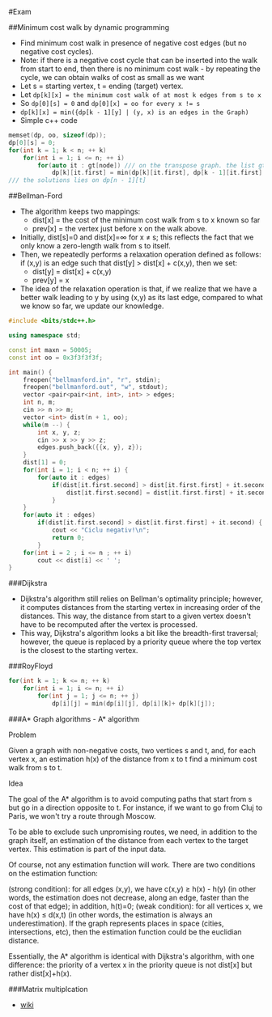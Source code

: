 #Exam

##Minimum cost walk by dynamic programming
- Find minimum cost walk in presence of negative cost edges (but no negative cost cycles).
- Note: if there is a negative cost cycle that can be inserted into the walk from start to end, then there is no minimum cost walk - by repeating the cycle, we can obtain walks of cost as small as we want
- Let s = starting vertex, t = ending (target) vertex.
- Let `dp[k][x] = the minimum cost walk of at most k edges from s to x`
- So `dp[0][s] = 0` and `dp[0][x] = oo for every x != s`
- `dp[k][x] = min({dp[k - 1][y] | (y, x) is an edges in the Graph)`
- Simple c++ code
```c++
memset(dp, oo, sizeof(dp));
dp[0][s] = 0;
for(int k = 1; k < n; ++ k)
    for(int i = 1; i <= n; ++ i)
        for(auto it : gt[node]) /// on the transpose graph. the list gt[node] contains pairs (nextNode, edgeCost)
            dp[k][it.first] = min(dp[k][it.first], dp[k - 1][it.first] + it.second)
/// the solutions lies on dp[n - 1][t]
```

##Bellman-Ford
- The algorithm keeps two mappings:
    - dist[x] = the cost of the minimum cost walk from s to x known so far
    - prev[x] = the vertex just before x on the walk above.
- Initially, dist[s]=0 and dist[x]=∞ for x ≠ s; this reflects the fact that we only know a zero-length walk from s to itself.
- Then, we repeatedly performs a relaxation operation defined as follows: if (x,y) is an edge such that dist[y] > dist[x] + c(x,y), then we set:
    - dist[y] = dist[x] + c(x,y)
    - prev[y] = x
- The idea of the relaxation operation is that, if we realize that we have a better walk leading to y by using (x,y) as its last edge, compared to what we know so far, we update our knowledge.

```c++
#include <bits/stdc++.h>

using namespace std;

const int maxn = 50005;
const int oo = 0x3f3f3f3f;

int main() {
    freopen("bellmanford.in", "r", stdin);
    freopen("bellmanford.out", "w", stdout);
    vector <pair<pair<int, int>, int> > edges;
    int n, m;
    cin >> n >> m;
    vector <int> dist(n + 1, oo);
    while(m --) {
        int x, y, z;
        cin >> x >> y >> z;
        edges.push_back({{x, y}, z});
    }
    dist[1] = 0;
    for(int i = 1; i < n; ++ i) {
        for(auto it : edges)
            if(dist[it.first.second] > dist[it.first.first] + it.second) {
                dist[it.first.second] = dist[it.first.first] + it.second;
            }
    }
    for(auto it : edges)
        if(dist[it.first.second] > dist[it.first.first] + it.second) {
            cout << "Ciclu negativ!\n";
            return 0;
        }
    for(int i = 2 ; i <= n ; ++ i)
        cout << dist[i] << ' ';
}
```

###Dijkstra
- Dijkstra's algorithm still relies on Bellman's optimality principle; however, it computes distances from the starting vertex in increasing order of the distances. This way, the distance from start to a given vertex doesn't have to be recomputed after the vertex is processed.
- This way, Dijkstra's algorithm looks a bit like the breadth-first traversal; however, the queue is replaced by a priority queue where the top vertex is the closest to the starting vertex.

###RoyFloyd

```c++
for(int k = 1; k <= n; ++ k)
    for(int i = 1; i <= n; ++ i)
        for(int j = 1; j <= n; ++ j)
            dp[i][j] = min(dp[i][j], dp[i][k]+ dp[k][j]);
```

###A\*
Graph algorithms - A\* algorithm

Problem

Given a graph with non-negative costs, two vertices s and t, and, for each vertex x, an estimation h(x) of the distance from x to t find a minimum cost walk from s to t.

Idea

The goal of the A\* algorithm is to avoid computing paths that start from s but go in a direction opposite to t. For instance, if we want to go from Cluj to Paris, we won't try a route through Moscow.

To be able to exclude such unpromising routes, we need, in addition to the graph itself, an estimation of the distance from each vertex to the target vertex. This estimation is part of the input data.

Of course, not any estimation function will work. There are two conditions on the estimation function:

(strong condition): for all edges (x,y), we have c(x,y) ≥ h(x) - h(y) (in other words, the estimation does not decrease, along an edge, faster than the cost of that edge); in addition, h(t)=0;
(weak condition): for all vertices x, we have h(x) ≤ d(x,t) (in other words, the estimation is always an underestimation).
If the graph represents places in space (cities, intersections, etc), then the estimation function could be the euclidian distance.

Essentially, the A\* algorithm is identical with Dijkstra's algorithm, with one difference: the priority of a vertex x in the priority queue is not dist[x] but rather dist[x]+h(x).

###Matrix multiplcation
- [wiki](https://en.wikipedia.org/wiki/Min-plus_matrix_multiplication)
